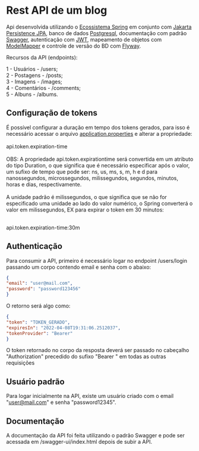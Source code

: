 # Rest API de um blog

Api desenvolvida utilizando o [Ecossistema Spring](https://spring.io/) em conjunto com
[Jakarta Persistence JPA](https://jakarta.ee/specifications/persistence/),
banco de dados [Postgresql](https://www.postgresql.org/),
documentação com padrão [Swagger](https://swagger.io/),
autenticação com [JWT](https://jwt.io/),
mapeamento de objetos com [ModelMapper](http://modelmapper.org/)  e controle de versão do BD com [Flyway](https://flywaydb.org/).

Recursos da API (endpoints):

1 - Usuários - /users;<br>
2 - Postagens - /posts;<br>
3 - Imagens - /images;<br>
4 - Comentários - /comments;<br>
5 - Albuns - /albums.<br>

## Configuração de tokens

É possível configurar a duração em tempo dos tokens gerados, para isso é necessário acessar o arquivo
[application.properties](src/main/resources/application.properties) e alterar a propriedade:<br><br>
api.token.expiration-time<br><br>
OBS: A propriedade api.token.expirationtime será convertida em um atributo do tipo Duration,
o que significa que é necessário especificar após o valor, um sufixo de tempo que pode ser: ns, us, ms, s, m, h e d para nanossegundos, microssegundos, milissegundos,
segundos, minutos, horas e dias, respectivamente.<br><br>
A unidade padrão é milissegundos, o que significa que se não for especificado uma unidade
ao lado do valor numérico, o Spring converterá o valor em milissegundos, EX para expirar o token em 30 minutos: <br><br>

api.token.expiration-time:30m<br>

## Authenticação

Para consumir a API, primeiro é necessário logar no endpoint /users/login
passando um corpo contendo email e senha com o abaixo:<br>

  ```JSON
  {
  "email": "user@mail.com",
  "password": "password123456"
}
  ```

O retorno será algo como:<br>

  ```JSON
{
  "token": "TOKEN_GERADO",
  "expiresIn": "2022-04-08T19:31:06.2512037",
  "tokenProvider": "Bearer"
}
```
O token retornado no corpo da resposta deverá ser passado no cabeçalho "Authorization" precedido do sufixo "Bearer "
em todas as outras requisições<br>

## Usuário padrão

Para logar inicialmente na API, existe um usuário criado com o email "user@mail.com" e senha "password12345".<br>

## Documentação

A documentação da API foi feita utilizando o padrão Swagger e pode ser acessada em /swagger-ui/index.html depois de subir a API.

